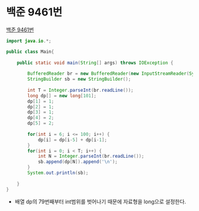 # 백준 9461번
[백준 9461번](https://www.acmicpc.net/problem/9461)

```java
import java.io.*;

public class Main{
	
	public static void main(String[] args) throws IOException {
		
		BufferedReader br = new BufferedReader(new InputStreamReader(System.in));
		StringBuilder sb = new StringBuilder();
		
		int T = Integer.parseInt(br.readLine());
		long dp[] = new long[101];
		dp[1] = 1;
		dp[2] = 1;
		dp[3] = 1;
		dp[4] = 2;
		dp[5] = 2;
			
		for(int i = 6; i <= 100; i++) {
			dp[i] = dp[i-5] + dp[i-1];
		}
		for(int i = 0; i < T; i++) {
			int N = Integer.parseInt(br.readLine());
			sb.append(dp[N]).append('\n');
		}
		System.out.println(sb);
		
	}
}
```
- 배열 dp의 79번째부터 int범위를 벗어나기 때문에 자료형을 long으로 설정한다.

